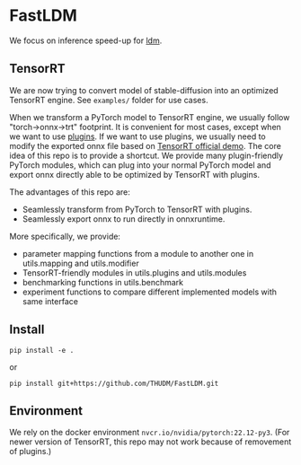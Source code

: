 # FastLDM

We focus on inference speed-up for [ldm](https://github.com/CompVis/stable-diffusion).

## TensorRT

We are now trying to convert model of stable-diffusion into an optimized TensorRT engine. See `examples/` folder for use cases.

When we transform a PyTorch model to TensorRT engine, we usually follow "torch->onnx->trt" footprint. It is convenient for most cases, except when we want to use [plugins](https://github.com/NVIDIA/TensorRT/tree/main/plugin). If we want to use plugins, we usually need to modify the exported onnx file based on [TensorRT official demo](https://github.com/NVIDIA/TensorRT/tree/main/demo/Diffusion). The core idea of this repo is to provide a shortcut. We provide many plugin-friendly PyTorch modules, which can plug into your normal PyTorch model and export onnx directly able to be optimized by TensorRT with plugins.

The advantages of this repo are:

* Seamlessly transform from PyTorch to TensorRT with plugins.
* Seamlessly export onnx to run directly in onnxruntime.

More specifically, we provide:

* parameter mapping functions from a module to another one in utils.mapping and utils.modifier
* TensorRT-friendly modules in utils.plugins and utils.modules
* benchmarking functions in utils.benchmark
* experiment functions to compare different implemented models with same interface

## Install

```
pip install -e .
```

or

```
pip install git+https://github.com/THUDM/FastLDM.git
```

## Environment

We rely on the docker environment `nvcr.io/nvidia/pytorch:22.12-py3`. (For newer version of TensorRT, this repo may not work because of removement of plugins.)
